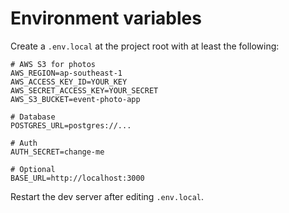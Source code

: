 Environment variables
=====================

Create a `.env.local` at the project root with at least the following:

```
# AWS S3 for photos
AWS_REGION=ap-southeast-1
AWS_ACCESS_KEY_ID=YOUR_KEY
AWS_SECRET_ACCESS_KEY=YOUR_SECRET
AWS_S3_BUCKET=event-photo-app

# Database
POSTGRES_URL=postgres://...

# Auth
AUTH_SECRET=change-me

# Optional
BASE_URL=http://localhost:3000
```

Restart the dev server after editing `.env.local`.
